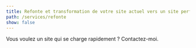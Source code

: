 ```yaml
---
title: Refonte et transformation de votre site actuel vers un site performant
path: /services/refonte
show: false
---
```


Vous voulez un site qui se charge rapidement ? Contactez-moi.
